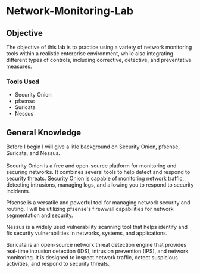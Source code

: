 # Network-Monitoring-Lab

## Objective

The objective of this lab is to practice using a variety of network monitoring tools within a realistic enterprise environment, while also integrating different types of controls, including corrective, detective, and preventative measures.

### Tools Used

- Security Onion
- pfsense
- Suricata
- Nessus

## General Knowledge
Before I begin I will give a litle background on Security Onion, pfsense, Suricata, and Nessus.
<br> <br>
Security Onion is a free and open-source platform for monitoring and securing networks. It combines several tools to help detect and respond to security threats. Security Onion is capable of monitoring network traffic, detecting intrusions, managing logs, and allowing you to respond to security incidents. <br>

Pfsense is a versatile and powerful tool for managing network security and routing. I will be utilizing pfsense's firewwall capabilities for network segmentation and security. <br> 

Nessus is a widely used vulnerability scanning tool that helps identify and fix security vulnerabilities in networks, systems, and applications. <br>

Suricata is an open-source network threat detection engine that provides real-time intrusion detection (IDS), intrusion prevention (IPS), and network monitoring. It is designed to inspect network traffic, detect suspicious activities, and respond to security threats.



